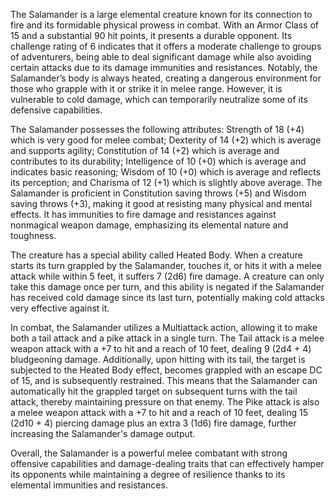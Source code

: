 The Salamander is a large elemental creature known for its connection to fire and its formidable physical prowess in combat. With an Armor Class of 15 and a substantial 90 hit points, it presents a durable opponent. Its challenge rating of 6 indicates that it offers a moderate challenge to groups of adventurers, being able to deal significant damage while also avoiding certain attacks due to its damage immunities and resistances. Notably, the Salamander’s body is always heated, creating a dangerous environment for those who grapple with it or strike it in melee range. However, it is vulnerable to cold damage, which can temporarily neutralize some of its defensive capabilities.

The Salamander possesses the following attributes: Strength of 18 (+4) which is very good for melee combat; Dexterity of 14 (+2) which is average and supports agility; Constitution of 14 (+2) which is average and contributes to its durability; Intelligence of 10 (+0) which is average and indicates basic reasoning; Wisdom of 10 (+0) which is average and reflects its perception; and Charisma of 12 (+1) which is slightly above average. The Salamander is proficient in Constitution saving throws (+5) and Wisdom saving throws (+3), making it good at resisting many physical and mental effects. It has immunities to fire damage and resistances against nonmagical weapon damage, emphasizing its elemental nature and toughness.

The creature has a special ability called Heated Body. When a creature starts its turn grappled by the Salamander, touches it, or hits it with a melee attack while within 5 feet, it suffers 7 (2d6) fire damage. A creature can only take this damage once per turn, and this ability is negated if the Salamander has received cold damage since its last turn, potentially making cold attacks very effective against it.

In combat, the Salamander utilizes a Multiattack action, allowing it to make both a tail attack and a pike attack in a single turn. The Tail attack is a melee weapon attack with a +7 to hit and a reach of 10 feet, dealing 9 (2d4 + 4) bludgeoning damage. Additionally, upon hitting with its tail, the target is subjected to the Heated Body effect, becomes grappled with an escape DC of 15, and is subsequently restrained. This means that the Salamander can automatically hit the grappled target on subsequent turns with the tail attack, thereby maintaining pressure on that enemy. The Pike attack is also a melee weapon attack with a +7 to hit and a reach of 10 feet, dealing 15 (2d10 + 4) piercing damage plus an extra 3 (1d6) fire damage, further increasing the Salamander's damage output. 

Overall, the Salamander is a powerful melee combatant with strong offensive capabilities and damage-dealing traits that can effectively hamper its opponents while maintaining a degree of resilience thanks to its elemental immunities and resistances.